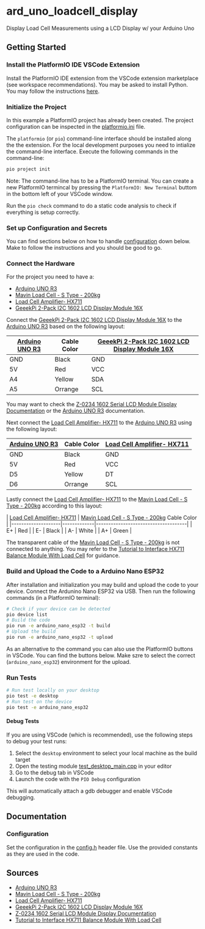 # ard_uno_loadcell_display

Display Load Cell Measurements using a LCD Display w/ your Arduino Uno

## Getting Started

### Install the PlatformIO IDE VSCode Extension

Install the PlatformIO IDE extension from the VSCode extension marketplace (see workspace recommendations). You may be asked to install Python. You may follow the instructions [here](https://docs.platformio.org/en/latest/faq/install-python.html).

### Initialize the Project

In this example a PlatformIO project has already been created. The project configuration can be inspected in the [platformio.ini](./platformio.ini) file.

The `platformio` (or `pio`) command-line interface should be installed along the the extension. For the local development purposes you need to intialize the  command-line interface. Execute the following commands in the command-line:

```bash
pio project init
```

Note: The command-line has to be a PlatformIO terminal. You can create a new PlatformIO termincal by pressing the `PlatformIO: New Terminal` buttom in the bottom left of your VSCode window.

Run the `pio check` command to do a static code analysis to check if everything is setup correctly.

### Set up Configuration and Secrets

You can find sections below on how to handle [configuration](#configuration) down below. Make to follow the instructions and you should be good to go.

### Connect the Hardware

For the project you need to have a:

- [Arduino UNO R3]
- [Mavin Load Cell - S Type - 200kg]
- [Load Cell Amplifier- HX711]
- [GeeekPi 2-Pack I2C 1602 LCD Display Module 16X]

Connect the [GeeekPi 2-Pack I2C 1602 LCD Display Module 16X] to the [Arduino UNO R3] based on the following layout:

| [Arduino UNO R3] | Cable Color | [GeeekPi 2-Pack I2C 1602 LCD Display Module 16X] |
|--------------------|-------------|-------------------------------------|
| GND                | Black       | GND                                 |
| 5V               | Red         | VCC                                 |
| A4                 | Yellow       | SDA                                 |
| A5                 | Orrange      | SCL                                 |

You may want to check the [Z-0234 1602 Serial LCD Module Display Documentation] or the [Arduino UNO R3] documentation.

Next connect the [Load Cell Amplifier- HX711] to the [Arduino UNO R3] using the following layout:

| [Arduino UNO R3] | Cable Color | [Load Cell Amplifier- HX711] |
|--------------------|-------------|-------------------------------------|
| GND                | Black       | GND                                 |
| 5V               | Red         | VCC                                 |
| D5                 | Yellow       | DT                                 |
| D6                 | Orrange      | SCL                                 |

Lastly connect the [Load Cell Amplifier- HX711] to the [Mavin Load Cell - S Type - 200kg] according to this layout:

| [Load Cell Amplifier- HX711] |  [Mavin Load Cell - S Type - 200kg] Cable Color |
|--------------------|-------------|-------------------------------------|
| E+                 | Red                                     |
| E-               | Black                                   |
| A-                 | White                                 |
| A+                 | Green                                    |

The transparent cable of the [Mavin Load Cell - S Type - 200kg] is not connected to anything. You may refer to the [Tutorial to Interface HX711 Balance Module With Load Cell] for guidance.

### Build and Upload the Code to a Arduino Nano ESP32

After installation and initialization you may build and upload the code to your device. Connect the Ardunino Nano ESP32 via USB. Then run the following commands (in a PlatformIO terminal):

```bash
# Check if your device can be detected
pio device list
# Build the code
pio run -e arduino_nano_esp32 -t build
# Upload the build
pio run -e arduino_nano_esp32 -t upload
```

As an alternative to the command you can also use the PlatformIO buttons in VSCode. You can find the buttons below. Make szre to select the correct (`arduino_nano_esp32`) environment for the upload.

### Run Tests

```bash
# Run test locally on your desktop
pio test -e desktop
# Run test on the device
pio test -e arduino_nano_esp32
```

#### Debug Tests

If you are using VSCode (which is recommended), use the following steps to debug your test runs:

1. Select the `desktop` environment to select your local machine as the build target
2. Open the testing module [test_desktop_main.cpp](test/test_desktop/test_desktop_main.cpp) in your editor
3. Go to the debug tab in VSCode
4. Launch the code with the `PIO Debug` configuration


This will automatically attach a gdb debugger and enable VSCode debugging.

## Documentation

### Configuration

Set the configuration in the [config.h](lib/Config/config.h) header file. Use the provided constants as they are used in the code.

## Sources

- [Arduino UNO R3]
- [Mavin Load Cell - S Type - 200kg]
- [Load Cell Amplifier- HX711]
- [GeeekPi 2-Pack I2C 1602 LCD Display Module 16X]
- [Z-0234 1602 Serial LCD Module Display Documentation]
- [Tutorial to Interface HX711 Balance Module With Load Cell]

[Arduino UNO R3]: https://docs.arduino.cc/hardware/uno-rev3/
[Mavin Load Cell - S Type - 200kg]: https://www.tinytronics.nl/en/sensors/weight-pressure-force/load-cells/mavin-load-cell-s-type-200kg
[Load Cell Amplifier- HX711]: https://www.tinytronics.nl/en/sensors/weight-pressure-force/load-cells/load-cell-amplifier-hx711
[GeeekPi 2-Pack I2C 1602 LCD Display Module 16X]: https://www.amazon.com/GeeekPi-Character-Backlight-Raspberry-Electrical/dp/B07S7PJYM6
[Z-0234 1602 Serial LCD Module Display Documentation]: https://wiki.52pi.com/index.php?title=Z-0234
[Tutorial to Interface HX711 Balance Module With Load Cell]: https://www.instructables.com/How-to-Interface-HX711-Balance-Module-With-Load-Ce/
